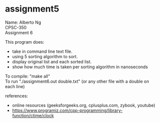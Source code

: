 # assignment5

Name: Alberto Ng  
CPSC-350  
Assignment 6  

This program does:  
- take in command line text file.
- using 5 sorting algorithm to sort.
- display original list and each sorted list.
- show how much time is taken per sorting algorithm in nanoseconds

To compile: "make all"  
To run "./assignment6.out double.txt" (or any other file with a double on each line)  

references:
- online resources (geeksforgeeks.org, cplusplus.com, zybook, youtube)
- https://www.programiz.com/cpp-programming/library-function/ctime/clock
